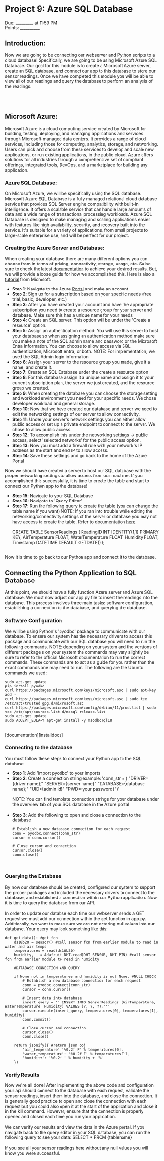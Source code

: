 
# Project 9: Azure SQL Database
Due: _________ at 11:59 PM <br>
Points: __________


## Introduction:
Now we are going to be connecting our webserver and Python scripts to a cloud database! Specifically, we are going to be using Microsoft Azure SQL Database. Our goal for this module is to create a Microsoft Azure server, create an SQL database, and connect our app to this database to store our sensor readings. Once we have completed this module you will be able to view all of our readings and query the database to perform an analysis of the readings.

<br><br>


## Microsoft Azure:

Microsoft Azure is a cloud computing service created by Microsoft for building, testing, deploying, and managing applications and services through Microsoft-managed data centers. It provides a range of cloud services, including those for computing, analytics, storage, and networking. Users can pick and choose from these services to develop and scale new applications, or run existing applications, in the public cloud. Azure offers solutions for all industries through a comprehensive set of compliant offerings, integrated tools, DevOps, and a marketplace for building any application.

### Azure SQL Database:
On Microsoft Azure, we will be specifically using the SQL database. Microsoft Azure SQL Database is a fully managed relational cloud database service that provides SQL Server engine compatibility with built-in intelligence. It offers a scalable service that can handle large amounts of data and a wide range of transactional processing workloads. Azure SQL Database is designed to make managing and scaling applications easier with features like high availability, security, and recovery built into the service. It's suitable for a variety of applications, from small projects to large-scale enterprise use, and will be perfect for our project.

### Creating the Azure Server and Database:

When creating your database there are many different options you can choose from in terms of pricing, connectivity, storage, usage, etc. So be sure to check the latest [documentation][docs] to achieve your desired results. But, we will provide a loose guide for how we accomplished this. Here is also a [tutorial][tut] from Microsoft.

- **Step 1**: Navigate to the Azure [Portal][portal] and make an account.
- **Step 2**: Sign up for a subscription based on your specific needs (free trial, basic, developer, etc.)
- **Step 3**: After you have created your account and have the appropriate subscription you need to create a resource group for your server and database. Make sure this has a unique name for your needs
- **Step 4**: Create an SQL server. This option will be under the 'Create a resource' option. 
- **Step 5**: Assign an authentication method: You will use this server to host your database so when assigning an authentication method make sure you make a note of the SQL admin name and password or the Microsoft Entra information. You can choose to allow access via SQL authentication, Microsoft entra, or both. NOTE: For implementation, we used the SQL Admin login information
- **Step 6**: Assign your server to the resource group you made, give it a name, and create it.
- **Step 7**: Create an SQL Database under the create a resource option
- **Step 8**: For this database assign it a unique name and assign it to your current subscription plan, the server we just created, and the resource group we created.
- **Step 9**: When creating the database you can choose the storage setting and workload environment you need for your specific needs. We chose developer workload and general storage.
- **Step 10**: Now that we have created our database and server we need to edit the networking settings of our server to allow connectivity.
- **Step 11**: Under your server's network settings you can either allow public access or set up a private endpoint to connect to the server. We chose to allow public access.
- **Step 12**: To accomplish this under the networking settings -> public access, select 'selected networks' for the public access option.
- **Step 13**: Now you must add a firewall rule with your network's IP address as the start and end IP to allow access.
- **Step 14**: Save these settings and go back to the home of the Azure Portal

Now we should have created a server to host our SQL database with the proper networking settings to allow access from our machine. If you accomplished this successfully, it is time to create the table and start to connect our Python app to the database!

- **Step 15**: Navigate to your SQL Database
- **Step 16**: Navigate to 'Query Editor'
- **Step 17**: Run the following query to create the table (you can change the table name if you want) NOTE: If you ran into trouble while editing the networking/connectivity settings of the server or database you may not have access to create the table. Refer to documentation [here][connect] 
   <br><br>CREATE TABLE SensorReadings (
      ReadingID INT IDENTITY(1,1) PRIMARY KEY,
      AirTemperature FLOAT, WaterTemperature FLOAT,
      Humidity FLOAT,
      Timestamp DATETIME DEFAULT GETDATE()
  );<br><br>

Now it is time to go back to our Python app and connect it to the database.
<br>

## Connecting the Python Application to SQL Database
At this point, we should have a fully function Azure server and Azure SQL database. We must now adjust our app.py file to insert the readings into the database. This process involves three main tasks: software configuration, establishing a connection to the database, and querying the database.
<br>

### Software Configuration
We will be using Python's 'pyodbc' package to communicate with our database. To ensure our system has the necessary drivers to access this package and communicate with our SQL database you will need to run the following commands. NOTE: depending on your system and the versions of different package's on your system the commands may vary slightly be sure to refer to the official Microsoft documentation to run the correct commands. These commands are to act as a guide for you rather than the exact commands one may need to run. The following are the Ubuntu commands we used:

```
sudo apt-get update
pip install pyodbc
curl https://packages.microsoft.com/keys/microsoft.asc | sudo apt-key add -
curl https://packages.microsoft.com/keys/microsoft.asc | sudo tee /etc/apt/trusted.gpg.d/microsoft.asc
curl https://packages.microsoft.com/config/debian/11/prod.list | sudo tee /etc/apt/sources.list.d/mssql-release.list
sudo apt-get update
sudo ACCEPT_EULA=Y apt-get install -y msodbcsql18
```
<br>
[documentation][installdocs]
<br>

### Connecting to the database
You must follow these steps to connect your Python app to the SQL database

- **Step 1**: Add 'import pyodbc' to your imports
- **Step 2**: Create a connection string  example:
'conn_str = (
    "DRIVER={driver name};"
    "SERVER={server name}"
    "DATABASE={database name};"
    "UID={admin id}"
    "PWD={your password}")'
  <br><br>
NOTE: You can find template connection strings for your database under the overview tab of your SQL database in the Azure portal
<br><br>
- **Step 3**: Add the following to open and close a connection to the database
  ```
  # Establish a new database connection for each request
  conn = pyodbc.connect(conn_str)
  cursor = conn.cursor()

  # Close cursor and connection
  cursor.close()
  conn.close()
  ```
<br>

### Querying the Database
By now our database should be created, configured our system to support the proper packages and included the necessary drivers to connect to the database, and established a connection within our Python application. Now it is time to query the database from our API.
<br><br>
In order to update our databse each time our webserver sends a GET request we must add our connection within the get function in app.py. Additionally, we want to make sure we are not entering null values into our database. Your query may look something like this:
```
def get_data(): #get fcn
    ds18b20 = sensor() #call sensor fcn from earlier module to read in water and air temps
    temperatures = read(ds18b20)
    humidity, _ = Adafruit_DHT.read(DHT_SENSOR, DHT_PIN) #call sensor fcn from earlier module to read in humidity

    #DATABASE CONNECTION AND QUERY

    if None not in temperatures and humidity is not None: #NULL CHECK
        # Establish a new database connection for each request
        conn = pyodbc.connect(conn_str)
        cursor = conn.cursor()

        # Insert data into database
        insert_query = '''INSERT INTO SensorReadings (AirTemperature, WaterTemperature, Humidity) VALUES (?, ?, ?);'''
        cursor.execute(insert_query, temperatures[0], temperatures[1], humidity)
        conn.commit()

        # Close cursor and connection
        cursor.close()
        conn.close()

    return jsonify({ #return json obj
        'air_temperature':'%0.2f F' % temperatures[0],
        'water_temperature': '%0.2f F' % temperatures[1],
        'humidity': '%0.2f ' % humidity + '%'
    })
```

### Verify Results
Now we're all done! After implementing the above code and configuration your api should connect to the database with each request, validate the sensor readings, insert them into the database, and close the connection. It is generally good practice to open and close the connection with each request but you could also open it at the start of the application and close it in the kill command. However, ensure that the connection is properly opened and closed each time you run your application.
<br><br>
We can verify our results and view the data in the Azure portal. If you navigate back to the query editor in your SQL database, you can run the following query to see your data: SELECT * FROM {tablename}
<br><br>
If you see all your sensor readings here without any null values you will know you were successful.
  




[docs]: https://learn.microsoft.com/en-us/azure/?product=popular
[tut]:https://learn.microsoft.com/en-us/azure/azure-sql/database/single-database-create-quickstart?view=azuresql&tabs=azure-portal
[portal]:https://portal.azure.com/#home
[connect]:https://learn.microsoft.com/en-us/azure/azure-sql/database/connectivity-settings?view=azuresql&tabs=azure-portal
[installdocs]:https://learn.microsoft.com/en-us/sql/connect/odbc/linux-mac/installing-the-microsoft-odbc-driver-for-sql-server?view=sql-server-ver16&tabs=debian18-install%2Calpine17-install%2Cdebian8-install%2Credhat7-13-install%2Crhel7-offline#18























